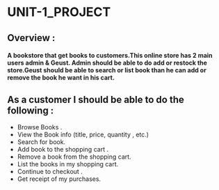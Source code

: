 # UNIT-1_PROJECT

## Overview : 
#### A bookstore that get books to customers.This online store has 2 main users admin & Geust. Admin should be able to do add or restock the store.Geust should be able to search or list book than he can add or remove the book he want in his cart. 


## As a customer I should be able to do the following :
- Browse  Books . 
- View the Book info (title, price, quantity , etc.)
- Search for book.
- Add book to the shopping cart .
- Remove a book from the shopping cart.
- List the books in my shopping cart. 
- Continue to checkout . 
- Get receipt of my purchases.



